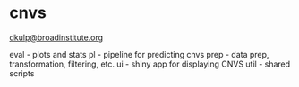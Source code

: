 # cnvs

dkulp@broadinstitute.org

eval - plots and stats
pl - pipeline for predicting cnvs
prep - data prep, transformation, filtering, etc.
ui - shiny app for displaying CNVS
util - shared scripts
